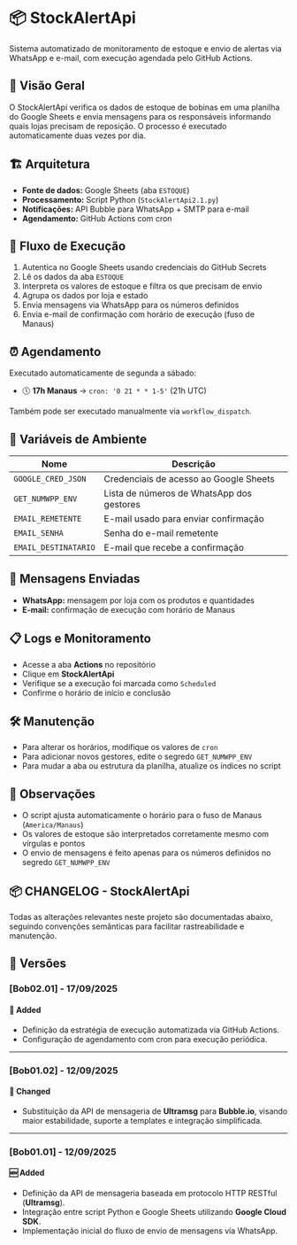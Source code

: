   <h1>📦 StockAlertApi</h1>
  <p>Sistema automatizado de monitoramento de estoque e envio de alertas via WhatsApp e e-mail, com execução agendada pelo GitHub Actions.</p>

  <h2>🧭 Visão Geral</h2>
  <p>O StockAlertApi verifica os dados de estoque de bobinas em uma planilha do Google Sheets e envia mensagens para os responsáveis informando quais lojas precisam de reposição. O processo é executado automaticamente duas vezes por dia.</p>

  <h2>🏗️ Arquitetura</h2>
  <ul>
    <li><strong>Fonte de dados:</strong> Google Sheets (aba <code>ESTOQUE</code>)</li>
    <li><strong>Processamento:</strong> Script Python (<code>StockAlertApi2.1.py</code>)</li>
    <li><strong>Notificações:</strong> API Bubble para WhatsApp + SMTP para e-mail</li>
    <li><strong>Agendamento:</strong> GitHub Actions com cron</li>
  </ul>

  <h2>🔁 Fluxo de Execução</h2>
  <ol>
    <li>Autentica no Google Sheets usando credenciais do GitHub Secrets</li>
    <li>Lê os dados da aba <code>ESTOQUE</code></li>
    <li>Interpreta os valores de estoque e filtra os que precisam de envio</li>
    <li>Agrupa os dados por loja e estado</li>
    <li>Envia mensagens via WhatsApp para os números definidos</li>
    <li>Envia e-mail de confirmação com horário de execução (fuso de Manaus)</li>
  </ol>

  <h2>⏰ Agendamento</h2>
  <p>Executado automaticamente de segunda a sábado:</p>
  <ul>
    <li>🕔 <strong>17h Manaus</strong> → <code>cron: '0 21 * * 1-5'</code> (21h UTC)</li>
  </ul>
  <p>Também pode ser executado manualmente via <code>workflow_dispatch</code>.</p>

  <h2>🔐 Variáveis de Ambiente</h2>
  <table>
    <thead>
      <tr>
        <th>Nome</th>
        <th>Descrição</th>
      </tr>
    </thead>
    <tbody>
      <tr>
        <td><code>GOOGLE_CRED_JSON</code></td>
        <td>Credenciais de acesso ao Google Sheets</td>
      </tr>
      <tr>
        <td><code>GET_NUMWPP_ENV</code></td>
        <td>Lista de números de WhatsApp dos gestores</td>
      </tr>
      <tr>
        <td><code>EMAIL_REMETENTE</code></td>
        <td>E-mail usado para enviar confirmação</td>
      </tr>
      <tr>
        <td><code>EMAIL_SENHA</code></td>
        <td>Senha do e-mail remetente</td>
      </tr>
      <tr>
        <td><code>EMAIL_DESTINATARIO</code></td>
        <td>E-mail que recebe a confirmação</td>
      </tr>
    </tbody>
  </table>

  <h2>📲 Mensagens Enviadas</h2>
  <ul>
    <li><strong>WhatsApp:</strong> mensagem por loja com os produtos e quantidades</li>
    <li><strong>E-mail:</strong> confirmação de execução com horário de Manaus</li>
  </ul>

  <h2>📋 Logs e Monitoramento</h2>
  <ul>
    <li>Acesse a aba <strong>Actions</strong> no repositório</li>
    <li>Clique em <strong>StockAlertApi</strong></li>
    <li>Verifique se a execução foi marcada como <code>Scheduled</code></li>
    <li>Confirme o horário de início e conclusão</li>
  </ul>

  <h2>🛠️ Manutenção</h2>
  <ul>
    <li>Para alterar os horários, modifique os valores de <code>cron</code></li>
    <li>Para adicionar novos gestores, edite o segredo <code>GET_NUMWPP_ENV</code></li>
    <li>Para mudar a aba ou estrutura da planilha, atualize os índices no script</li>
  </ul>

  <h2>📌 Observações</h2>
  <ul>
    <li>O script ajusta automaticamente o horário para o fuso de Manaus (<code>America/Manaus</code>)</li>
    <li>Os valores de estoque são interpretados corretamente mesmo com vírgulas e pontos</li>
    <li>O envio de mensagens é feito apenas para os números definidos no segredo <code>GET_NUMWPP_ENV</code></li>
  </ul>
  
  <h2>📦 CHANGELOG - StockAlertApi</h2>
<p>Todas as alterações relevantes neste projeto são documentadas abaixo, seguindo convenções semânticas para facilitar rastreabilidade e manutenção.</p>

<h2>📅 Versões</h2>

<h3>[Bob02.01] - 17/09/2025</h3>
<h4>🔧 Added</h4>
<ul>
  <li>Definição da estratégia de execução automatizada via GitHub Actions.</li>
  <li>Configuração de agendamento com cron para execução periódica.</li>
</ul>

<hr>

<h3>[Bob01.02] - 12/09/2025</h3>
<h4>🔄 Changed</h4>
<ul>
  <li>Substituição da API de mensageria de <strong>Ultramsg</strong> para <strong>Bubble.io</strong>, visando maior estabilidade, suporte a templates e integração simplificada.</li>
</ul>

<hr>

<h3>[Bob01.01] - 12/09/2025</h3>
<h4>🆕 Added</h4>
<ul>
  <li>Definição da API de mensageria baseada em protocolo HTTP RESTful (<strong>Ultramsg</strong>).</li>
  <li>Integração entre script Python e Google Sheets utilizando <strong>Google Cloud SDK</strong>.</li>
  <li>Implementação inicial do fluxo de envio de mensagens via WhatsApp.</li>
</ul>
</body>
</html>
